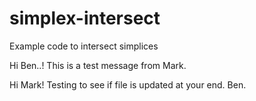 # simplex-intersect
Example code to intersect simplices

Hi Ben..! This is a test message from Mark.

Hi Mark! Testing to see if file is updated at your end. Ben.
